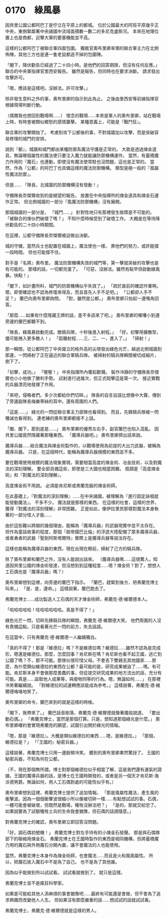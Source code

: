 # 0170　綠風暴

因貝里公國公都阿巴丁是佇立在平原上的都城。
位於公國最大的阿班平原幾乎正中央，東側緊鄰著中央諸國中流域面積數一數二的多尼克盧斯河。
本來在地理位置上也是商都，迎擊大軍的要塞機能並不高。

這樣的公都阿巴丁被聯合軍四面包圍。
獨裁官奧布里卿率領的聯合軍主力在北側佈陣，其他三方也是連一隻老鼠都逃不掉的包圍陣。

「閣下，降伏勸告已經過了二十四小時。是他們的回答期限，但沒有任何反應。」
聯合的中央軍指揮官里西安報告。
雖然是報告，但同時也在要求決斷。
請求發出攻擊許可。

「嗯，應該是這樣吧。沒辦法。許可攻擊。」

除非發生意料之外的事，奧布里卿的指示到此為止。
之後由里西安等前線指揮官根據現場判斷行動。

（偶爾我也想回到戰場啊……）
懷念的戰場……本來是軍人的奧布里卿，站在戰場上時，有時會被類似鄉愁的感情襲擊。
某種意義上，可能是『戰鬥狂』。

聯合軍的攻擊開始了。
考慮到攻下公都後的事，不對城牆加以攻擊，而是突破容易修理的城門的安排。

說到『都』，城牆和城門都由某種防禦系魔法守護是正常的。
大致是透過煉金道具，無論哪個屬性的魔法使只要注入魔力就能讓防禦機構運作。
當然，有蓄積魔力作用的『魔石』也連動，即使沒有魔法使常駐也沒問題，這也是正常的。
當然，作為『公都』的阿巴丁也具備這樣的魔法防禦機構。
類型是極一般的『風屬性魔法防禦』。

但是……
「隊長，北城牆的防禦機構沒有發動！」

守備隊長奈傑爾收到的是絕望的報告。
放置在中央指揮所的煉金道具和煉金石運作正常。
但北側城牆的一部分『風魔法防禦機構』沒有展開。

那個城牆的一部分是，
「城門……」
針對性地只有那裡發生故障是不可能的。
「被聯合的傢伙們破壞了嗎？」
不知什麼時候受到了破壞工作。
大概是在等待降伏勸告的二十四小時期間。

在這裡，公都守備隊長奈傑爾被迫做出決斷。

城的守備，當然兵士也配置在城牆上，魔法使也一樣。
靠他們的努力，或許能撐一段時間。
但也可能撐不住。

對手是『名將』奧布里。
魔法防禦機構失效的城門等，第一擊就突破的攻擊也是有可能的。
那樣的話，一切都完蛋了。
「可惡，沒辦法。雖然有點早但啟動綠風暴。快點！」

「閣下，如計畫所料，城門的防禦機構似乎失效了。」
「疏於直前的確認作業啊。嗯，即使確認也不認為修復來得及，而且首先人手不足吧。」
「公都卻人手不足？」
蘭巴向奧布里卿詢問。
「對，雖然是公都。」
奧布里卿只抬起一邊嘴角回答。

「那麼……如果有什麼隱藏王牌的話，差不多該來了吧。」
奧布里卿的嘟囔小到連旁邊的蘭巴都聽不到。

「隊長，綠風暴啟動完成。敵騎兵隊，十秒後進入射程。」
「好。初擊用擴散型，儘可能捲入更多敵人！」
「距離射程……三、二、一，進入了。」
「掃射！」

那一瞬間，從公都阿巴丁中央聳立的格外高的尖塔發出綠色光芒，越過北側城牆到那邊，一閃掃射了正在逼近的聯合軍騎兵隊。
被掃射的騎兵隊瞬間被切成細片，倒下了。

「初擊，成功。」
「喔喔！」
中央指揮所內響起歡聲。
裝作冷靜的守備隊長奈傑爾也小小地做了勝利手勢。
試射進行過幾次，但正式砲擊這是第一次。
接近實戰的兵器漂亮地發揮了作用。

「來吧，侵略者們。多少次都給你們切碎。」
隊長的自言自語比想像中大聲，傳到了旁邊副隊長梅樂蒂絲的耳中。還有周圍的人們。

「這是……」
綠光的一閃從聯合軍主力部隊也看得到。
而且，先鋒騎兵隊被一閃殲滅也看得到。
連老練的奧布里卿都接不上話。

「閣、閣下，那到底是……」
奧布里卿的優秀左右手，副官蘭巴也陷入混亂。
因貝里公國竟然隱藏著那種東西。
「魔導兵器吧。」
奧布里卿擠出話來說。

魔導兵器……結合魔法與煉金術製作的，以戰場使用為前提的大出力武器，被稱為魔導兵器。
只是，在這個時代，能稱為魔導兵器規模的東西並不多。

要在戰場使用規模的魔法現象實現，需要相當高度的煉金術、冶金技術，以及對魔法的深刻理解。
要全部具備這些，即使是三大國也相當困難。
瓶頸是『高度煉金術』和『對魔法的深刻理解』。

高度煉金術不用說。
必須是肯尼斯或弗蘭克級的煉金術師。

在此基礎上，『對魔法的深刻理解』……在中央諸國，被理解為『進行固定詠唱就能發動魔法』。
不多不少。
魔法就是那樣的東西。
在這樣的社會，這樣的世界，獲得『對魔法的深刻理解』非常困難。
正是如此，像伊拉里昂那樣對魔法本身執著的一部分怪人才能……

由於這些難以跨越的幾個理由，能稱為『魔導兵器』的武器現實中並不太存在。
但作為童話故事的程度，那個『超帝國巴比倫』的浮遊大陸配備了眾多魔導兵器，或者勇者的武器『聖劍阿斯塔爾特』實際上是魔導兵器等說法存在。

這樣也能稱為魔導兵器的東西，現在出現在眼前，掃射了己方的騎兵隊。

除了奧布里卿和蘭巴之外，沒有人能說出話來。
（魔導兵器嗎……這很驚人。知道因貝里公國的煉金術發達，但沒想到到這種程度……嗯？煉金術？對了，想想人工石偶也是『魔導兵器』嗎？）

奧布里卿想到這裡，向旁邊的蘭巴下指示。
「蘭巴，趕緊到後方，把弗蘭克博士叫來。」
「是、是，遵命。」
這樣說著，蘭巴跑去了。

弗蘭克博士……成功製造人工石偶的天才煉金術師，弗蘭克·德·維爾德本人。

「哈哈哈哈哈！哇哈哈哈哈哈。真是不得了！」

綠色光芒一閃，切碎先鋒騎兵隊的瞬間，弗蘭克·德·維爾德大笑。
他們周圍的人沒有責備這點，只是看著光芒一閃的前方，失去話語。

在這當中，只有弗蘭克·德·維爾德一人繼續獨白。

「真的不得了！那是『維德拉』嗎？不是維德拉嗎？維德拉……雖然不認為是完成形，嗯還是維德拉。那麼，怎麼回事？肯尼斯在嗎？肯尼斯也看不起王國，逃亡到公國了嗎？不，那不可能。那傢伙很珍惜父母。不會丟下雙親去其他國家……那麼，為什麼類似維德拉的東西在公都？最可能的是，研究成果被盜了……嗎。有可能。肯尼斯本身不會做那麼愚蠢的事，但從提交研究成果的地方流出的話，充分有可能。真是……盜取他人成果等，與廢物同等的行為。嗯，無論如何……」
在那裡冷笑著繼續說。
「對維德拉的試運轉應該能成為參考。」
這樣說著，弗蘭克·德·維爾德咯咯地笑了。

奧布里卿的命令，蘭巴來到的就是這樣的時候。

「閣下，我帶來了。」
蘭巴話音剛落，弗蘭克·德·維爾德就像著魔般說道。
「要出動石偶。」
「弗蘭克博士，當然是那個打算。只是，想知道那個綠光是什麼。」
奧布里卿確約會實現弗蘭克的願望，試圖引出關於綠光的情報。

「嗯，那是『維德拉』。大概是類似維德拉的東西……嗯，是維德拉。」
「那個，維德拉是？」
「『王國的』秘密兵器。」

這樣說著，弗蘭克博士只用一邊臉頰冷笑。
聽到的奧布里卿果然驚訝了。
王國的秘密兵器，不知為何在公都。

（不，現在那個無所謂。博士對那個維德拉似乎相當了解，這是我們還有運氣的證據。王國的魔導兵器的話，是博士在王國時開發的，或者是另一個天才肯尼斯·海沃德男爵。無論如何，用人工石偶對處的可能性似乎有。）

奧布里卿想到這裡，弗蘭克博士提供了追加情報。
「那是風屬性魔法，產生風的衝擊波。因為一個個衝擊波很細小所以像被切碎一樣……有點想試試的事。石偶，一體可能會被破壞，但既然是戰場，犧牲沒辦法吧？」
「是的，那就交給您了。如果說要為了試驗犧牲士兵的生命我會猶豫，但石偶的話請隨意。」

對弗蘭克博士的確認，奧布里卿立即回答沒問題。

「好。調石偶初號機！」
弗蘭克博士對左手持有的小煉金石發聲。
那是與石偶隊部下的聯絡用煉金石。
弗蘭克博士在王國時製作的東西是相同機構，但將蓄積魔力用的魔石與外側魔石分開內置，讓不會魔法的人也能使用。

當然，弗蘭克博士本身作為煉金術師，也會魔法……而且是火和風兩屬性。
所以，把魔石放入魔石中不是為了自己。
也不是為了其他誰。

因為似乎能做到所以試試看。
試試看就做到了。
就只是這樣。

弗蘭克博士並不是瘋狂科學家。

如果是可能給其他人添麻煩的事會猶豫吧……最終有可能還是會做，但不會為了追求興趣而改變他人人生。
但如果沒有那麼嚴重的話……想試試的話就試試看。

弗蘭克博士，弗蘭克·德·維爾德就是這樣的男人。